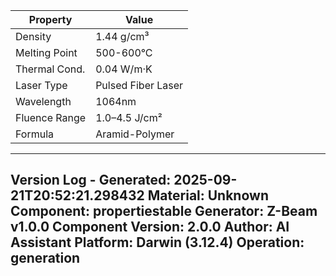 | Property | Value |
|----------|-------|
| Density | 1.44 g/cm³ |
| Melting Point | 500-600°C |
| Thermal Cond. | 0.04 W/m·K |
| Laser Type | Pulsed Fiber Laser |
| Wavelength | 1064nm |
| Fluence Range | 1.0–4.5 J/cm² |
| Formula | Aramid-Polymer |


---
Version Log - Generated: 2025-09-21T20:52:21.298432
Material: Unknown
Component: propertiestable
Generator: Z-Beam v1.0.0
Component Version: 2.0.0
Author: AI Assistant
Platform: Darwin (3.12.4)
Operation: generation
---